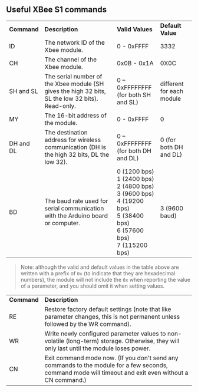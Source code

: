 Useful XBee S1 commands
---

<table>
    <tbody>
      <tr>
        <td>
          <strong>Command</strong>
        </td>
        <td>
          <strong>Description</strong>
        </td>
        <td>
          <strong>Valid Values</strong>
        </td>
        <td>
          <strong>Default Value</strong>
        </td>
      </tr>
      <tr>
        <td>ID</td>
        <td>The network ID of the Xbee module.</td>
        <td>0 - 0xFFFF</td>
        <td>3332</td>
      </tr>
      <tr>
        <td>CH</td>
        <td>The channel of the Xbee module.</td>
        <td>0x0B - 0x1A</td>
        <td>0X0C</td>
      </tr>
      <tr>
        <td>SH and SL</td>
        <td>
          The serial number of the Xbee module (SH gives the high 32 bits, SL the low 32 bits).
          <br>
          Read-only.
        </td>
        <td>
          0 – 0xFFFFFFFF
          <br>
          (for both SH and SL)
        </td>
        <td>different for each module</td>
      </tr>
      <tr>
        <td>MY</td>
        <td>The 16-bit address of the module.</td>
        <td>0 - 0xFFFF</td>
        <td>0</td>
      </tr>
      <tr>
        <td>DH and DL</td>
        <td>
          The destination address for wireless communication (DH is the high 32 bits, DL the low 32).
        </td>
        <td>
          0 – 0xFFFFFFFF
          <br>
          (for both DH and DL)
        </td>
        <td>0 (for both DH and DL)</td>
      </tr>
      <tr>
        <td>BD</td>
        <td>
          The baud rate used for serial communication with the Arduino board or computer.
        </td>
        <td>
          0 (1200 bps)
          <br>
          1 (2400 bps)
          <br>
          2 (4800 bps)
          <br>
          3 (9600 bps)
          <br>
          4 (19200 bps)
          <br>
          5 (38400 bps)
          <br>
          6 (57600 bps)
          <br>
          7 (115200 bps)
        </td>
        <td>3 (9600 baud)</td>
      </tr>
    </tbody>
  </table>

> Note: although the valid and default values in the table above are written with a prefix of `0x` (to indicate that they are hexadecimal numbers), the module will not include the `0x` when reporting the value of a parameter, and you should omit it when setting values. 

  <table>
    <tbody>
      <tr>
        <td>
          <strong>Command</strong>
        </td>
        <td>
          <strong>Description</strong>
        </td>
      </tr>
      <tr>
        <td>RE</td>
        <td>
          Restore factory default settings (note that like parameter changes, this is not permanent unless followed by the WR command).
        </td>
      </tr>
      <tr>
        <td>WR</td>
        <td>
          Write newly configured parameter values to non-volatile (long-term) storage. Otherwise, they will only last until the module loses power.
        </td>
      </tr>
      <tr>
        <td>CN</td>
        <td>
          Exit command mode now. (If you don't send any commands to the module for a few seconds, command mode will timeout and exit even without a CN command.)
        </td>
      </tr>
    </tbody>
  </table>